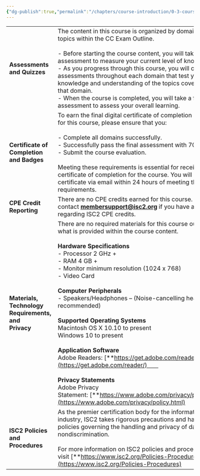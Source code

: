```yaml
---
{"dg-publish":true,"permalink":"/chapters/course-introduction/0-3-course-specifications/","noteIcon":""}
---
```



|   |   |
|---|---|
|**Assessments**    <br>**and Quizzes**|The content in this course is organized by domains that cover topics within the CC Exam Outline.<br><br>- Before starting the course content, you will take a pre-assessment to measure your current level of knowledge. <br>- As you progress through this course, you will complete assessments throughout each domain that test your knowledge and understanding of the topics covered within that domain. <br>- When the course is completed, you will take a final course assessment to assess your overall learning.|
|**Certificate of Completion**    <br>**and Badges**|To earn the final digital certificate of completion and badge for this course, please ensure that you: <br><br>- Complete all domains successfully. <br>- Successfully pass the final assessment with 70% or higher. <br>- Submit the course evaluation.<br><br>Meeting these requirements is essential for receiving your certificate of completion for the course. You will receive this certificate via email within 24 hours of meeting these requirements.|
|**CPE Credit**    <br>**Reporting**|There are no CPE credits earned for this course. Please contact [**membersupport@isc2.org**](mailto:membersupport@isc2.org) if you have any questions regarding ISC2 CPE credits.|
|**Materials, Technology Requirements, and**    <br>**Privacy**|There are no required materials for this course outside of what is provided within the course content.<br><br>**Hardware Specifications**           <br>- Processor 2 GHz +           <br>- RAM 4 GB +           <br>- Monitor minimum resolution (1024 x 768)           <br>- Video Card         <br>  <br>**Computer Peripherals**           <br>- Speakers/Headphones – (Noise-cancelling headset is recommended)         <br>  <br>**Supported Operating Systems**           <br>Macintosh OS X 10.10 to present           <br>Windows 10 to present         <br>  <br>**Application Software**           <br>Adobe Readers: [**https://get.adobe.com/reader/**](https://get.adobe.com/reader/)         <br>  <br>**Privacy Statements**           <br>Adobe Privacy Statement: [**https://www.adobe.com/privacy/policy.html**](https://www.adobe.com/privacy/policy.html)|
|**ISC2 Policies**   <br>**and Procedures**|As the premier certification body for the information security industry, ISC2 takes rigorous precautions and has strict policies governing the handling and privacy of data, and nondiscrimination.    <br>  <br>For more information on ISC2 policies and procedures, please visit [**https://www.isc2.org/Policies-Procedures**](https://www.isc2.org/Policies-Procedures)|
